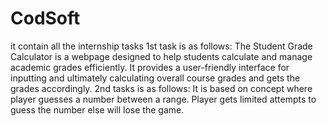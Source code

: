 # CodSoft
it contain all the internship tasks
1st task is as follows:
The Student Grade Calculator is a webpage designed to help students calculate and manage academic grades efficiently. It provides a user-friendly interface for inputting and ultimately calculating overall course grades and gets the grades accordingly.
2nd tasks is as follows:
It is based on concept where player guesses a number between a range. Player gets limited attempts to guess the number else will lose the game.
